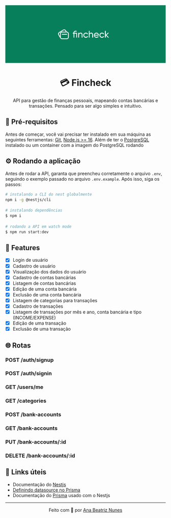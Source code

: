 <div align="center">
  <img src="./assets/fincheck-banner.png" alt="fincheck">
  <h1>💳️ Fincheck</h1>
</div>


<p align="center">
  API para gestão de finanças pessoais, mapeando contas bancárias e transações. 
  Pensado para ser algo simples e intuitivo.
</p>

## 📍 Pré-requisitos

Antes de começar, você vai precisar ter instalado em sua máquina as seguintes 
ferramentas: [Git](https://git-scm.com), 
[Node.js >= 16](https://nodejs.org/en/). Além de ter o 
[PostgreSQL](https://www.postgresql.org/download/) instalado ou um 
container com a imagem do PostgreSQL rodando
## ⚙️ Rodando a aplicação

Antes de rodar a API, garanta que preencheu corretamente o arquivo `.env`,
seguindo o exemplo passado no arquivo `.env.example`. Após isso, siga
os passos:

```bash
# instalando a CLI do nest globalmente
npm i -g @nestjs/cli

# instalando dependências
$ npm i

# rodando a API em watch mode
$ npm run start:dev
```

## 🚀 Features

- [x] Login de usuário
- [x] Cadastro de usuário
- [x] Visualização dos dados do usuário
- [x] Cadastro de contas bancárias
- [x] Listagem de contas bancárias
- [x] Edição de uma conta bancária
- [x] Exclusão de uma conta bancária
- [x] Listagem de categorias para transações
- [x] Cadastro de transações
- [x] Listagem de transações por mês e ano, conta bancária e tipo (INCOME/EXPENSE)
- [x] Edição de uma transação
- [x] Exclusão de uma transação

## 🌐 Rotas

### POST /auth/signup

### POST /auth/signin

### GET /users/me

### GET /categories

### POST /bank-accounts

### GET /bank-accounts

### PUT /bank-accounts/:id

### DELETE /bank-accounts/:id


## 🔗 Links úteis

- Documentação do [Nestjs](https://docs.nestjs.com/)
- [Definindo datasource no Prisma](https://www.prisma.io/docs/reference/api-reference/prisma-schema-reference)
- Documentação do [Prisma](https://docs.nestjs.com/recipes/prisma#set-up-prisma) 
usado com o Nestjs

<hr>

<p align="center">
  Feito com 💚 por 
  <a href="https://www.linkedin.com/in/ana-beatriz-nunes/">Ana Beatriz Nunes</a>
</p>